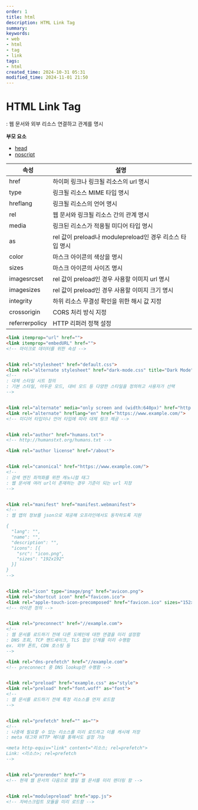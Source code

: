```yaml
---
order: 1
title: html
description: HTML Link Tag
summary:
keywords:
- web
- html
- tag
- link
tags:
- html
created_time: 2024-10-31 05:31
modified_time: 2024-11-01 21:50
---
```


# HTML Link Tag
: 웹 문서와 외부 리소스 연결하고 관계를 명시      

**부모 요소**  
- [head](./head.md)
- [noscript](/script.md#noscript)


속성 | 설명
---|---
href  | 하이퍼 링크나 링크될 리소스의 url 명시
type  | 링크될 리소스 MIME 타입 명시
hreflang | 링크될 리소스의 언어 명시
rel   | 웹 문서와 링크될 리소스 간의 관계 명시
media | 링크된 리소스가 적용될 미디어 타입 명시
as    | rel 값이 preload나 modulepreload인 경우 리소스 타입 명시  
color | 마스크 아이콘의 색상을 명시
sizes | 마스크 아이콘의 사이즈 명시
imagesrcset | rel 값이 preload인 경우 사용할 이미지 url 명시   
imagesizes  | rel 값이 preload인 경우 사용할 이미지 크기 명시   
integrity   | 하위 리소스 무결성 확인을 위한 해시 값 지정  
crossorigin | CORS 처리 방식 지정
referrerpolicy | HTTP 리퍼러 정책 설정


```html
<link itemprop="url" href="">
<link itemprop="embedURL" href="">
<!-- 마이크로 데이터를 위한 속성 -->


<link rel="stylesheet" href="default.css">
<link rel="alternate stylesheet" href="dark-mode.css" title="Dark Mode">
<!--
: 대체 스타일 시트 정의
: 기본 스타일, 어두운 모드, 대비 모드 등 다양한 스타일을 정의하고 사용자가 선택
-->


<link rel="alternate" media="only screen and (width:640px)" href="http://m.example.com/">
<link rel="alternate" hreflang="en" href="https://www.example.com/">
<!-- 미디어 타입이나 언어 타입에 따라 대체 링크 제공 -->


<link rel="author" href="humans.txt">
<!-- http://humanstxt.org/humans.txt -->

<link rel="author license" href="/about">


<link rel="canonical" href="https://www.example.com/">
<!--
: 검색 엔진 최적화를 위한 캐노니컬 태그
: 웹 문서에 여러 url이 존재하는 경우 기준이 되는 url 지정 
-->


<link rel="manifest" href="manifest.webmanifest">
<!--
: 웹 앱의 정보를 json으로 제공해 오프라인에서도 동작하도록 지원

{
  "lang": "",
  "name": "",
  "description": "",
  "icons": [{
    "src": "icon.png",
    "sizes": "192x192"
  }]
}
-->


<link rel="icon" type="image/png" href="avicon.png">
<link rel="shortcut icon" href="favicon.ico">
<link rel="apple-touch-icon-precomposed" href="favicon.ico" sizes="152x152">
<!-- 아이콘 정의 -->


<link rel="preconnect" href="//example.com">
<!-- 
: 웹 문서를 로드하기 전에 다른 도메인에 대한 연결을 미리 설정함
: DNS 조회, TCP 핸드셰이크, TLS 협상 단계를 미리 수행함
ex. 외부 폰트, CDN 호스팅 등
-->

<link rel="dns-prefetch" href="//example.com">
<!-- preconnect 중 DNS lookup만 수행함 -->


<link rel="preload" href="example.css" as="style">
<link rel="preload" href="font.woff" as="font">
<!-- 
: 웹 문서를 로드하기 전에 특정 리소스를 먼저 로드함
-->


<link rel="prefetch" href="" as="">
<!--
: 나중에 필요할 수 있는 리소스를 미리 로드하고 이를 캐시에 저장
: meta 태그와 HTTP 헤더를 통해서도 설정 가능

<meta http-equiv="link" content="리소스; rel=prefetch">
Link: <리소스>; rel=prefetch
-->


<link rel="prerender" href="">
<!-- 현재 웹 문서의 다음으로 열릴 웹 문서를 미리 렌더링 함 -->


<link rel="modulepreload" href="app.js">
<!-- 자바스크립트 모듈을 미리 로드함 -->
```